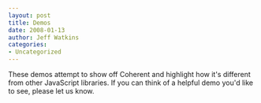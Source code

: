 ```yaml
---
layout: post
title: Demos
date: 2008-01-13
author: Jeff Watkins
categories:
- Uncategorized
---
```


These demos attempt to show off Coherent and highlight how it's different from other JavaScript libraries. If you can think of a helpful demo you'd like to see, please let us know.
